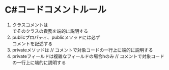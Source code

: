 # C#コードコメントルール

1. クラスコメントは <summary> でそのクラスの責務を端的に説明する
2. publicプロパティ、publicメソッドには必ず <summary> コメントを記述する
3. privateメソッドは // コメントで対象コードの一行上に端的に説明する
4. privateフィールドは複雑なフィールドの場合hのみ // コメントで対象コードの一行上に端的に説明する
